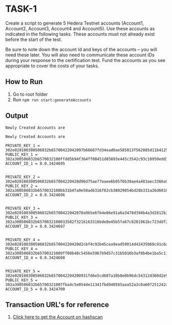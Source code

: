 # TASK-1

Create a script to generate 5 Hedera Testnet accounts (Account1,
Account2, Account3, Account4 and Account5).
Use these accounts as indicated in the following tasks.
These accounts must not already exist before the start of the test.

Be sure to note down the account Id and keys of the accounts –
you will need these later. You will also need to communicate these
account IDs during your response to the certification test.
Fund the accounts as you see appropriate to cover the costs of
your tasks.

## How to Run

1. Go to root folder
2. Run `npm run start:generateAccounts`

## Output

```
Newly Created Accounts are

Newly Created Accounts are

PRIVATE_KEY_1 = 302e020100300506032b65700422042097b66687fd34ead6ae585013f562085d11b412988eab0cf0b4db76f0850f97f9
PUBLIC_KEY_1 = 302a300506032b6570032100ffdd5b94f364ff08451d85893e445c3542c93c10950edd302c6c9eb3add245e7
ACCOUNT_ID_1 = 0.0.3424695


PRIVATE_KEY_2 = 302e020100300506032b657004220420d96d75ae77eaee6b95f6b39ae4a483aec3366a9e46488a59503fb62cf635fbfe
PUBLIC_KEY_2 = 302a300506032b6570032100bb31b4fa9e50ad6316f02cb38029054bd28b331a26d601880e3c20481281b50e
ACCOUNT_ID_2 = 0.0.3424696


PRIVATE_KEY_3 = 302e020100300506032b65700422042070a9b5e6fb4e86e91a6a3478d394b4a3d2812b354d6229f6eb3ff7641a54ce6e
PUBLIC_KEY_3 = 302a300506032b6570032100033582f3216163316bde8e45b5fa67c8281961bc723ddf21747279904e6829bb
ACCOUNT_ID_3 = 0.0.3424697


PRIVATE_KEY_4 = 302e020100300506032b657004220420d2cbf4c92b45cea9ead59014d42435068c91c6a680e7760f81ed787c8d77da0d
PUBLIC_KEY_4 = 302a300506032b65700321009ff08b48c5456e5967b9d57c31b5016b3af0b4be1ba5c112b9c137c9de183e1a
ACCOUNT_ID_4 = 0.0.3424698


PRIVATE_KEY_5 = 302e020100300506032b6570042204200931fd6e5cd607a10b8e0b96dc54312d360d2e99a12c7a4a1cc75b74e9481227
PUBLIC_KEY_5 = 302a300506032b65700321007fba4c5e054de11341fbd940585aaa52a3c0a607251242a5bbbfed96c9ec1fb6
ACCOUNT_ID_5 = 0.0.3424700
```

## Transaction URL's for reference

1. [Click here to get the Account on hashscan](https://hashscan.io/testnet/account/0.0.1350)
